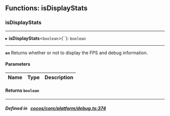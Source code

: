 ## Functions: isDisplayStats

### isDisplayStats


___
▸ **isDisplayStats**<`boolean`\>(``): `boolean`
___


**`en`** Returns whether or not to display the FPS and debug information.



#### Parameters

| Name | Type | Description |
| :------: | :------: | :------: |

#### Returns `boolean` 
___


##### Defined in &nbsp;   [cocos/core/platform/debug.ts:374](https://github.com/cocos-creator/engine/blob/c7bf6b8a9/cocos/core/platform/debug.ts#L374)&nbsp;
